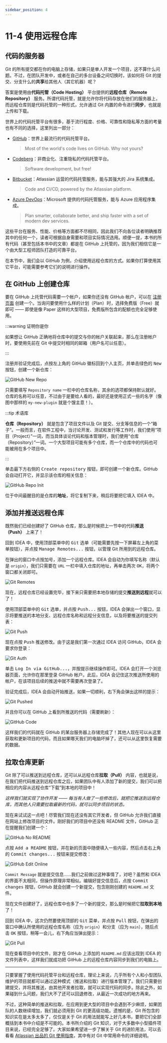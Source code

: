 ```yaml
---
sidebar_position: 4
---
```


# 11-4 使用远程仓库

## 代码的服务器

Git 的所有提交都在你的电脑上存储，如果只是单人开发一个项目，这不算什么问题。不过，在团队开发中，或者在自己的多台设备之间切换时，该如何将 Git 的提交、分支什么的**共享**给其他人（其它机器）呢？

答案是使用由**代码托管（Code Hosting）** 平台提供的**远程仓库（Remote Repository）** 服务。所谓代码托管，就是允许你将代码存放在他们的服务器上，而远程仓库则是代码托管的一种形式，允许通过 Git 内置的命令进行**同步**，也就是上传和下载。

世界上的代码托管平台有很多，基于流行程度、价格、可靠性和隐私等方面的考量也有不同的选择，这里列出一部分：

- [GitHub](https://github.com)：世界上最流行的代码托管平台。

  > Most of the world's code lives on GitHub. Why not yours?

- [Codeberg](https://codeberg.org)：非商业化、注重隐私的代码托管平台。

  > Software development, but free!

- [Bitbucket](https://bitbucket.org)：Atlassian 运营的代码托管服务，能与其强大的 Jira 系统集成。

  > Code and CI/CD, powered by the Atlassian platform.

- [Azure DevOps](https://azure.microsoft.com/en-us/products/devops/)：Microsoft 提供的代码托管服务，能与 Azure 应用程序集成。

  > Plan smarter, collaborate better, and ship faster with a set of modern dev services.

这些平台在服务、性能、价格等方面都不尽相同，因此我们不向各位读者明确推荐其中的任何一个，读者可根据自身需要和项目实际情况选用。顺便一提，本书的所有代码（甚至包括本书中的文章）都是在 GitHub 上托管的，因为我们相信它是一个由大型工程师团队打造的可靠平台。

在本节中，我们会以 GitHub 为例，介绍使用远程仓库的方式。如果你打算使用其它平台，可能需要参考它们的说明进行操作。

## 在 GitHub 上创建仓库

要在 GitHub 上托管代码需要一个帐户，如果你还没有 GitHub 帐户，可以在 [注册页面](https://github.com/signup) 创建一个。当询问要使用什么样的计划（Plan）时，选择免费版（Free）就即可 —— 即使是像 Paper 这样的大型项目，免费版所包含的配额也完全足够使用。

:::warning 证明你是你

如果想让 GitHub 正确地将仓库中的提交与你的帐户关联起来，那么在注册帐户时，要使用先前在 Git 中提交时相同的邮箱（用户名可以任意）。

:::

注册并验证完成后，点按左上角的 GitHub 徽标回到个人主页，并单击绿色的 <kbd>New</kbd> 按钮，创建一个新仓库：

![GitHub New Repo](/img/s2/gh-new-repo.png)

只需要填写 `Repository name` 一栏中的仓库名称，其余的选项都保持默认就好。仓库的名称可以任意，不过由于是要给人看的，最好还是使用正式一些的名字（像图中那样的 `my-new-plugin` 就是个馊主意！）。

:::tip 术语库

**仓库（Repository）** 就是包含了项目文件以及 Git 提交、分支等信息的一个“箱子”。一般而言，在软件工程中，当讨论开发、测试和发行等工作时，我们使用“项目（Project）”一词，而当具体谈论代码和版本管理时，我们使用“仓库（Repository）”一词。一个大型项目可能有多个仓库，而一个仓库中的代码也可能被用在多个项目中。

:::

单击最下方右侧的 <kbd>Create repository</kbd> 按钮，即可创建一个新仓库。GitHub 会自动打开它，并显示该仓库的相关信息：

![GitHub Repo Init](/img/s2/gh-repo-init.png)

位于中间最醒目的是仓库的**地址**，将它复制下来，稍后将要把它填入 IDEA 中。

## 添加并推送远程仓库

既然我们已经创建好了 GitHub 仓库，那么是时候把上一节中的代码**推送（Push）** 上来了！

回到 IDEA 中，使用顶部菜单中的 <kbd>Git</kbd> 选单（可能需要先按一下屏幕左上角的菜单按钮），并点按 <kbd>Manage Remotes...</kbd> 按钮，以管理 Git 所用到的远程仓库。

在弹出的窗口中点按加号，添加一个远程仓库。IDEA 会自动为你填写名称（默认是 `origin`），我们只需要在 `URL` 一栏中填入仓库的地址，再单击两次 <kbd>OK</kbd>，将两个窗口都关闭即可。

![Git Remotes](/img/s2/git-remotes.png)

现在，远程仓库已经设置完毕，接下来只需要把本地存储的提交**推送到远程**就可以了！

使用顶部菜单中的 <kbd>Git</kbd> 选单，并点按 <kbd>Push...</kbd> 按钮，IDEA 会弹出一个窗口，显示将要推送的本地分支、远程仓库名称和远程分支信息，以及将要推送的提交列表：

![Git Push](/img/s2/git-push.png)

现在点按 <kbd>Push</kbd> 推送修改。由于这是我们第一次通过 IDEA 访问 GitHub，IDEA 会要求你登录：

![Git Auth](/img/s2/git-auth.png)

单击 <kbd>Log In via GitHub...</kbd>，并按提示继续操作即可。IDEA 会打开一个浏览器页面，允许你在那里登录 GitHub 帐户。此后，IDEA 会记住这次推送所使用的帐户，在该项目后续的推送中就不需要再次登录了。

验证完成后，IDEA 会自动开始推送，如果一切顺利，右下角会弹出这样的提示：

![Git Pushed](/img/s2/git-pushed.png)

并且你可以在 GitHub 上看到所推送的代码（需要刷新）：

![GitHub Code](/img/s2/gh-code.png)

这样我们的代码就在 GitHub 的某台服务器上存储完成了！其他人现在可以从这里获取和更新项目的代码，而且如果哪天我们的电脑坏掉了，还可以从这里恢复需要的数据。

## 拉取仓库更新

Git 除了可以推送到远程仓库，还可以从远程仓库**拉取（Pull）** 内容，也就是说，在我们把代码推送到远程仓库之后，如果团队中有人添加了新的提交，我们可以把相应的内容从远程仓库“下载”到本地的项目中！

*这样我们就实现了协作开发 —— 每当有人做了一些修改后，就把它推送到远程仓库，而其他人只需要拉取最新的代码，就可以同步项目的状态。*

现在来试试这一点吧！尽管我们现在还没有其它开发者，但 GitHub 允许我们直接在网站上修改项目的文件。刚好我们的项目中还没有 README 文件，GitHub 正在提醒我们创建一个：

![GitHub No README](/img/s2/gh-no-readme.png)

点按 <kbd>Add a README</kbd> 按钮，并在新的页面中随便填入一些内容，然后点击右上角的 <kbd>Commit changes...</kbd> 按钮来提交修改：

![GitHub Edit Online](/img/s2/gh-edit-online.png)

`Commit Message` 就是提交信息……我们之前做过这种事情了，对吧？虽然和 IDEA 的界面不太相同，但操作原理非常相似。编辑好提交信息后，点按 <kbd>Commit changes</kbd> 按钮，GitHub 就会创建一个新提交，包含刚刚创建的 `README.md` 文件。

现在文件创建好了，远程仓库中也多了一个新的提交，那么是时候把它**拉取到本地**了！

回到 IDEA 中，这次仍然要使用顶部的 <kbd>Git</kbd> 菜单，并点按 <kbd>Pull</kbd> 按钮，在弹出的窗口中确认所使用的远程仓库名称（应为 `origin`）和分支（应为 `main`），随后点击 <kbd>OK</kbd> 按钮，稍等一会儿，右下角应当弹出提示：

![Git Pull](/img/s2/gh-pull.png)

现在查看项目中的文件，刚才在 GitHub 上添加的 `README.md` 应该出现到 IDEA 的文件列表中，这样我们就成功把 GitHub 上的远程仓库内容同步到我们的电脑上。

---

只要掌握了使用代码托管平台和远程仓库，理论上来说，几乎所有个人和小型团队维护的项目就都可以通过这种模式（推送和拉取）进行版本管理了。我们只需要创建提交，并将其推送，由其他开发者拉取，就可以实现代码的同步。除此之外，如果碰到什么问题，我们大不了还可以回退修改，从最近一次成功的地方再来。

不过，这种简单的推送和拉取，在应用到更大型的项目中会遇到不少麻烦，如果团队的人数继续增加，我们就必须用到 Git 的更高级功能。遗憾的是，Git 所包含的知识实在是太多太多了，仅仅是关于 Git 的用法就能写上好几本书，要把它们全部概括到本书中介绍是不可能的。本书所介绍的 Git 知识，对于大多数中小型插件项目来说，已经完全足够了。大家如果希望进一步了解关于 Git 的进阶用法，可以去看看 [Atlassian 出品的 Git 使用指南](https://www.atlassian.com/git/tutorials)，其中有对 Git 中常用命令的详细说明。
